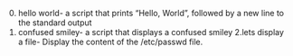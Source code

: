 0. hello world- a script that prints “Hello, World”, followed by a new line to the standard output
1. confused smiley- a script that displays a confused smiley
2.lets display a file- Display the content of the /etc/passwd file.
